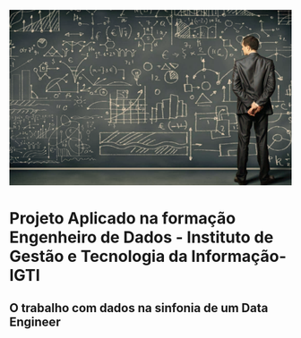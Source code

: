 <p align = "center">
  <img src = "https://github.com/ricardophg1/Projeto-Aplicado-IGTI-MBA-Engenheiro-de-Dados/blob/main/img/engenheiro_dados.png" />
</p>

# Projeto Aplicado na formação Engenheiro de Dados - Instituto de Gestão e Tecnologia da Informação-IGTI

## O trabalho com dados na sinfonia de um Data Engineer
